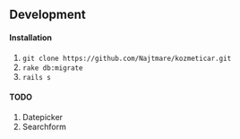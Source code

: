 Development
-----------


#### Installation
1. `git clone https://github.com/Najtmare/kozmeticar.git`
2. `rake db:migrate`
3. `rails s`

#### TODO
1. Datepicker
2. Searchform
